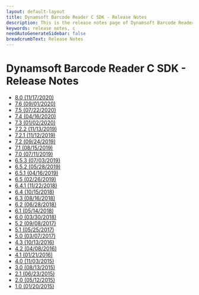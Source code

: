 ```yaml
---
layout: default-layout
title: Dynamsoft Barcode Reader C SDK - Release Notes
description: This is the release notes page of Dynamsoft Barcode Reader for C SDK.
keywords: release notes, c
needAutoGenerateSidebar: false
breadcrumbText: Release Notes
---
```


# Dynamsoft Barcode Reader C SDK - Release Notes

- [8.0   (11/17/2020)](c-8.md#8.0-(11/17/2020)) 
- [7.6   (09/01/2020)](c-7.md#7.6-(09/01/2020))
- [7.5   (07/22/2020)](c-7.md#7.5-(07/22/2020))  
- [7.4   (04/16/2020)](c-7.md#7.4-(04/16/2020))
- [7.3   (01/02/2020)](c-7.md#7.3-(01/02/2020))
- [7.2.2 (11/13/2019)](c-7.md#7.2.2-(11/13/2019))  
- [7.2.1 (11/12/2019)](c-7.md#7.2.1-(11/12/2019))
- [7.2   (09/24/2019)](c-7.md7.2-(09/24/2019))
- [7.1   (08/15/2019)](c-7.md#7.1-(08/15/2019))  
- [7.0   (07/11/2019)](c-7.md#7.0-(07/11/2019))
- [6.5.3 (07/03/2019)](c-7.md#6.5.3-(07/03/2019))  
- [6.5.2 (05/28/2019)](c-7.md#6.5.2-(05/28/2019))  
- [6.5.1 (04/16/2019)](c-7.md#6.5.1-(04/16/2019))
- [6.5   (02/26/2019)](c-7.md#6.5-(02/26/2019))  
- [6.4.1 (11/22/2018)](c-7.md#6.4.1-(11/22/2018))
- [6.4   (10/15/2018)](c-7.md#6.4-(10/15/2018))  
- [6.3   (08/16/2018)](c-7.md#6.3-(08/16/2018))
- [6.2   (06/28/2018)](c-7.md#6.2-(06/28/2018))  
- [6.1   (05/14/2018)](c-7.md#6.1-(05/14/2018))  
- [6.0   (03/30/2018)](c-7.md#6.0-(03/30/2018))  
- [5.2   (09/08/2017)](c-7.md#5.2-(09/08/2017))  
- [5.1   (05/25/2017)](c-7.md#5.1-(05/25/2017))  
- [5.0   (03/07/2017)](c-7.md#5.0-(03/07/2017))  
- [4.3   (10/13/2016)](c-7.md#4.3-(10/13/2016))  
- [4.2   (04/08/2016)](c-7.md#4.2-(04/08/2016))
- [4.1   (01/21/2016)](c-7.md#4.1-(01/21/2016))  
- [4.0   (11/03/2015)](c-7.md#4.0-(11/03/2015))  
- [3.0   (08/13/2015)](c-7.md#3.0-(08/13/2015))  
- [2.1   (06/23/2015)](c-7.md#2.1-(06/23/2015))  
- [2.0   (05/12/2015)](c-7.md#2.0-(05/12/2015))
- [1.0   (01/20/2015)](c-7.md#1.0-(01/20/2015))
